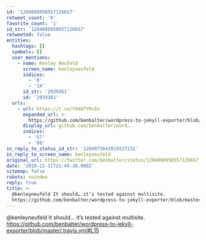 ```yaml
---
id: '1204880950557126657'
retweet_count: '0'
favorite_count: '1'
id_str: '1204880950557126657'
retweeted: false
entities:
  hashtags: []
  symbols: []
  user_mentions:
    - name: Kenley Neufeld
      screen_name: kenleyneufeld
      indices:
        - '0'
        - '14'
      id_str: '2939361'
      id: '2939361'
  urls:
    - url: https://t.co/Y94UfYRcEn
      expanded_url: >-
        https://github.com/benbalter/wordpress-to-jekyll-exporter/blob/master/.travis.yml#L15
      display_url: github.com/benbalter/word…
      indices:
        - '57'
        - '80'
in_reply_to_status_id_str: '1204875643919327232'
in_reply_to_screen_name: kenleyneufeld
original_url: https://twitter.com/benbalter/status/1204880950557126657
date: '2019-12-11T21:49:38.000Z'
sitemap: false
robots: noindex
reply: true
title: >-
  @kenleyneufeld It should… it’s tested against multisite.
  https://github.com/benbalter/wordpress-to-jekyll-exporter/blob/master/.travis.yml#L15
---
```


@kenleyneufeld It should… it’s tested against multisite. https://github.com/benbalter/wordpress-to-jekyll-exporter/blob/master/.travis.yml#L15